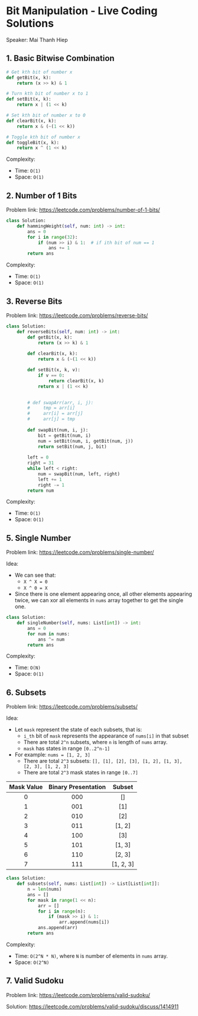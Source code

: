 # Bit Manipulation - Live Coding Solutions

Speaker: Mai Thanh Hiep


## 1. Basic Bitwise Combination

```python
# Get kth bit of number x
def getBit(x, k):
    return (x >> k) & 1

# Turn kth bit of number x to 1
def setBit(x, k):
    return x | (1 << k)

# Set kth bit of number x to 0
def clearBit(x, k):
    return x & (~(1 << k))

# Toggle kth bit of number x
def toggleBit(x, k):
    return x ^ (1 << k)
```

Complexity:

- Time: `O(1)`
- Space: `O(1)`



## 2. Number of 1 Bits

Problem link: https://leetcode.com/problems/number-of-1-bits/

```python
class Solution:
    def hammingWeight(self, num: int) -> int:
        ans = 0
        for i in range(32):
            if (num >> i) & 1:  # if ith bit of num == 1
                ans += 1
        return ans
```

Complexity:

- Time: `O(1)`
- Space: `O(1)`

## 3. Reverse Bits

Problem link: https://leetcode.com/problems/reverse-bits/

```python
class Solution:
    def reverseBits(self, num: int) -> int:
        def getBit(x, k):
            return (x >> k) & 1
        
        def clearBit(x, k):
            return x & (~(1 << k))

        def setBit(x, k, v):
            if v == 0:
                return clearBit(x, k)
            return x | (1 << k)

        
        # def swapArr(arr, i, j):
        #     tmp = arr[i]
        #     arr[i] = arr[j]
        #     arr[j] = tmp
        
        def swapBit(num, i, j):
            bit = getBit(num, i)
            num = setBit(num, i, getBit(num, j))
            return setBit(num, j, bit)
        
        left = 0
        right = 31
        while left < right:
            num = swapBit(num, left, right)
            left += 1
            right -= 1
        return num
```

Complexity:

- Time: `O(1)`
- Space: `O(1)`



## 5. Single Number

Problem link: https://leetcode.com/problems/single-number/

Idea:

- We can see that:
  - `X ^ X = 0`
  - `X ^ 0 = X`
- Since there is one element appearing once, all other elements appearing twice, we can xor all elements in `nums` array together to get the single one.

```python
class Solution:
    def singleNumber(self, nums: List[int]) -> int:
        ans = 0
        for num in nums:
            ans ^= num
        return ans
```

Complexity:

- Time: `O(N)`
- Space: `O(1)`



## 6. Subsets

Problem link: https://leetcode.com/problems/subsets/

Idea:

- Let `mask` represent the state of each subsets, that is:
  - `i_th` bit of `mask` represents the appearance of `nums[i]` in that subset
  - There are total `2^n` subsets, where `n` is length of `nums` array.
  - `mask` has states in range `[0..2^n-1]`
- For example: `nums = [1, 2, 3]`
  - There are total `2^3` subsets: `[], [1], [2], [3], [1, 2], [1, 3], [2, 3], [1, 2, 3]`
  - There are total `2^3` mask states in range `[0..7]`

| Mask Value | Binary Presentation | Subset |
| :-------------: | :-------------: | :-------------: |
| 0 | 000 | [] |
| 1 | 001 | [1] |
| 2 | 010 | [2] |
| 3 | 011 | [1, 2] |
| 4 | 100 | [3] |
| 5 | 101 | [1, 3] |
| 6 | 110 | [2, 3] |
| 7 | 111 | [1, 2, 3] |


```python
class Solution:
    def subsets(self, nums: List[int]) -> List[List[int]]:
        n = len(nums)
        ans = []
        for mask in range(1 << n):
            arr = []
            for i in range(n):
                if (mask >> i) & 1:
                    arr.append(nums[i])
            ans.append(arr)
        return ans
```

Complexity:

- Time: `O(2^N * N)`, where `N` is number of elements in `nums` array.
- Space: `O(2^N)`



## 7. Valid Sudoku

Problem link: https://leetcode.com/problems/valid-sudoku/

Solution: https://leetcode.com/problems/valid-sudoku/discuss/1414911
